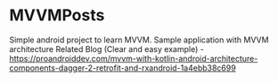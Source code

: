 # MVVMPosts

Simple android project to learn MVVM.
Sample application with MVVM architecture Related Blog (Clear and easy example) - https://proandroiddev.com/mvvm-with-kotlin-android-architecture-components-dagger-2-retrofit-and-rxandroid-1a4ebb38c699
